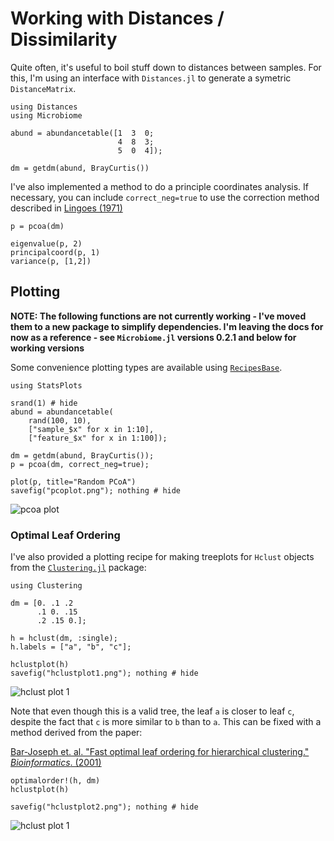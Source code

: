 # Working with Distances / Dissimilarity

Quite often, it's useful to boil stuff down to distances between samples. For
this, I'm using an interface with `Distances.jl` to generate a symetric
`DistanceMatrix`. 

```@repl 2
using Distances
using Microbiome

abund = abundancetable([1  3  0;
                        4  8  3;
                        5  0  4]);

dm = getdm(abund, BrayCurtis())
```

I've also implemented a method to do a principle coordinates analysis. If
necessary, you can include `correct_neg=true` to use the correction method
described in [Lingoes (1971)](http://dx.doi.org/10.1007/BF02291398)

```@repl 2
p = pcoa(dm)

eigenvalue(p, 2)
principalcoord(p, 1)
variance(p, [1,2])
```

## Plotting

**NOTE: The following functions are not currently working - I've moved them to a new package to simplify dependencies. I'm leaving the docs for now as a reference - see `Microbiome.jl` versions 0.2.1 and below for working versions**

Some convenience plotting types are available using [`RecipesBase`](https://github.com/juliaplots/recipesbase.jl).

```@repl 2
using StatsPlots

srand(1) # hide
abund = abundancetable(
    rand(100, 10),
    ["sample_$x" for x in 1:10],
    ["feature_$x" for x in 1:100]);

dm = getdm(abund, BrayCurtis());
p = pcoa(dm, correct_neg=true);

plot(p, title="Random PCoA")
savefig("pcoplot.png"); nothing # hide
```

![pcoa plot](pcoplot.png)

### Optimal Leaf Ordering

I've also provided a plotting recipe for making treeplots for `Hclust` objects
from the [`Clustering.jl`](http://github.com/JuliaStats/Clustering.jl) package:

```@repl 2
using Clustering

dm = [0. .1 .2
      .1 0. .15
      .2 .15 0.];

h = hclust(dm, :single);
h.labels = ["a", "b", "c"];

hclustplot(h)
savefig("hclustplot1.png"); nothing # hide
```

![hclust plot 1](hclustplot1.png)

Note that even though this is a valid tree, the leaf `a` is closer to leaf `c`,
despite the fact that `c` is more similar to `b` than to `a`. This can be fixed
with a method derived from the paper:

[Bar-Joseph et. al. "Fast optimal leaf ordering for hierarchical clustering." _Bioinformatics_. (2001)](https://doi.org/10.1093/bioinformatics/17.suppl_1.S22)

```@repl 2
optimalorder!(h, dm)
hclustplot(h)

savefig("hclustplot2.png"); nothing # hide
```

![hclust plot 1](hclustplot2.png)
